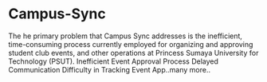# Campus-Sync
The he primary problem that Campus Sync addresses is the inefficient, time-consuming process currently employed for organizing and approving student club events, and other operations at Princess Sumaya University for Technology (PSUT).    Inefficient Event Approval Process  Delayed Communication  Difficulty in Tracking Event App..many more..
